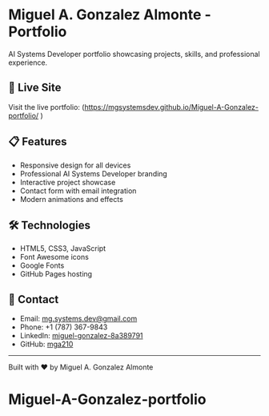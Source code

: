 # Miguel A. Gonzalez Almonte - Portfolio

AI Systems Developer portfolio showcasing projects, skills, and professional experience.

## 🚀 Live Site

Visit the live portfolio: (https://mgsystemsdev.github.io/Miguel-A-Gonzalez-portfolio/
)

## 📋 Features

- Responsive design for all devices
- Professional AI Systems Developer branding
- Interactive project showcase
- Contact form with email integration
- Modern animations and effects

## 🛠️ Technologies

- HTML5, CSS3, JavaScript
- Font Awesome icons
- Google Fonts
- GitHub Pages hosting

## 📧 Contact

- Email: mg.systems.dev@gmail.com
- Phone: +1 (787) 367-9843
- LinkedIn: [miguel-gonzalez-8a389791](https://linkedin.com/in/miguel-gonzalez-8a389791)
- GitHub: [mga210](https://github.com/mga210)

---

Built with ❤️ by Miguel A. Gonzalez Almonte
# Miguel-A-Gonzalez-portfolio
